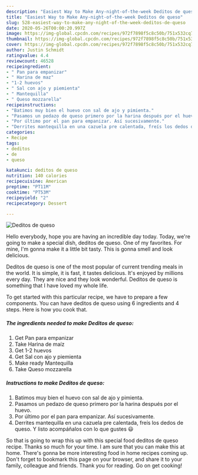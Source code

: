 ```yaml
---
description: "Easiest Way to Make Any-night-of-the-week Deditos de queso"
title: "Easiest Way to Make Any-night-of-the-week Deditos de queso"
slug: 528-easiest-way-to-make-any-night-of-the-week-deditos-de-queso
date: 2020-05-26T00:00:20.997Z
image: https://img-global.cpcdn.com/recipes/972f7898f5c8c50b/751x532cq70/deditos-de-queso-foto-principal.jpg
thumbnail: https://img-global.cpcdn.com/recipes/972f7898f5c8c50b/751x532cq70/deditos-de-queso-foto-principal.jpg
cover: https://img-global.cpcdn.com/recipes/972f7898f5c8c50b/751x532cq70/deditos-de-queso-foto-principal.jpg
author: Justin Schmidt
ratingvalue: 4.4
reviewcount: 46528
recipeingredient:
- " Pan para empanizar"
- " Harina de maz"
- "1-2 huevos"
- " Sal con ajo y piemienta"
- " Mantequilla"
- " Queso mozzarella"
recipeinstructions:
- "Batimos muy bien el huevo con sal de ajo y pimienta."
- "Pasamos un pedazo de queso primero por la harina después por el huevo."
- "Por último por el pan para empanizar. Así sucesivamente."
- "Derrites mantequilla en una cazuela pre calentada, freís los dedos de queso. Y listo acompáñalos con lo que gustes 😃"
categories:
- Recipe
tags:
- deditos
- de
- queso

katakunci: deditos de queso 
nutrition: 140 calories
recipecuisine: American
preptime: "PT11M"
cooktime: "PT53M"
recipeyield: "2"
recipecategory: Dessert

---
```



![Deditos de queso](https://img-global.cpcdn.com/recipes/972f7898f5c8c50b/751x532cq70/deditos-de-queso-foto-principal.jpg)

Hello everybody, hope you are having an incredible day today. Today, we're going to make a special dish, deditos de queso. One of my favorites. For mine, I'm gonna make it a little bit tasty. This is gonna smell and look delicious.

Deditos de queso is one of the most popular of current trending meals in the world. It is simple, it is fast, it tastes delicious. It's enjoyed by millions every day. They are nice and they look wonderful. Deditos de queso is something that I have loved my whole life.




To get started with this particular recipe, we have to prepare a few components. You can have deditos de queso using 6 ingredients and 4 steps. Here is how you cook that.

<!--inarticleads1-->

##### The ingredients needed to make Deditos de queso:

1. Get  Pan para empanizar
1. Take  Harina de maíz
1. Get 1-2 huevos
1. Get  Sal con ajo y piemienta
1. Make ready  Mantequilla
1. Take  Queso mozzarella




<!--inarticleads2-->

##### Instructions to make Deditos de queso:

1. Batimos muy bien el huevo con sal de ajo y pimienta.
1. Pasamos un pedazo de queso primero por la harina después por el huevo.
1. Por último por el pan para empanizar. Así sucesivamente.
1. Derrites mantequilla en una cazuela pre calentada, freís los dedos de queso. Y listo acompáñalos con lo que gustes 😃




So that is going to wrap this up with this special food deditos de queso recipe. Thanks so much for your time. I am sure that you can make this at home. There's gonna be more interesting food in home recipes coming up. Don't forget to bookmark this page on your browser, and share it to your family, colleague and friends. Thank you for reading. Go on get cooking!
